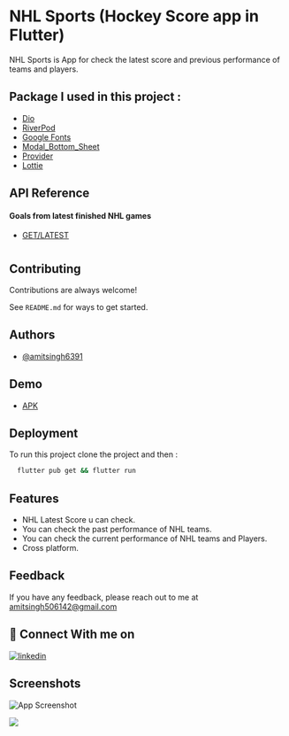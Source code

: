 
# NHL Sports (Hockey Score app in Flutter)

NHL Sports is App for check the latest score and previous performance of teams and players.


## Package I used in this project :

 - [Dio](https://pub.dev/packages/dio)
 - [RiverPod](https://pub.dev/packages/riverpod)
 - [Google Fonts](https://pub.dev/packages/google_fonts)
 - [Modal_Bottom_Sheet](https://pub.dev/packages/modal_bottom_sheet)
 - [Provider](https://pub.dev/packages/provider)
 - [Lottie](https://pub.dev/packages/lottie)
## API Reference

#### Goals from latest finished NHL games


- [GET/LATEST](https://nhl-score-api.herokuapp.com/api/scores/latest)


  
#

  

## Contributing

Contributions are always welcome!

See `README.md` for ways to get started.


  
## Authors

- [@amitsingh6391](https://github.com/amitsingh6391)

  
## Demo


- [APK](https://drive.google.com/file/d/1ys4eNxjW6Fwc53IskT25B7yKjAkXWSVa/view?usp=sharing)
  
## Deployment

To run this project
clone the project and then :

```bash
  flutter pub get && flutter run
```

  
## Features


- NHL Latest Score u can check.
- You can check the past performance of NHL teams.
- You can check the current performance of NHL teams and Players.
- Cross platform.

  
## Feedback

If you have any feedback, please reach out to me at amitsingh506142@gmail.com

  
## 🔗 Connect With me on
[![linkedin](https://img.shields.io/badge/linkedin-0A66C2?style=for-the-badge&logo=linkedin&logoColor=white)](https://www.linkedin.com/in/amit-singh-023055193/)


  
## Screenshots



![App Screenshot](https://firebasestorage.googleapis.com/v0/b/amitsingh-396e4.appspot.com/o/Untitled%20design-1.png?alt=media&token=481eab06-b941-40c2-958b-e4dd4a0dc8d2)


![](https://firebasestorage.googleapis.com/v0/b/amitsingh-396e4.appspot.com/o/Untitled%20design-2.png?alt=media&token=09fc3718-f03b-4099-9540-4714e7c4956b)  
